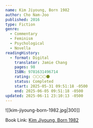 ```yaml
---
name: Kim Jiyoung, Born 1982
author: Cho Nam-Joo
published: 2016
type: Fiction
genre:
  - Commentary
  - Feminism
  - Psychological
  - Novella
readingHistory:
  - format: Digital
    translator: Jamie Chang
    pages: 98
    ISBN: 9781631496714
    rating: 🌕🌕🌕🌕🌑
    status: Completed
    start: 2025-05-31 09:51:18 -0500
    end: 2025-06-05 09:51:18 -0500
updated: 2025-06-11 23:10:13 -0500
---
```


![[kim-jiyoung-born-1982.jpg|300]]

Book Link: [Kim Jiyoung, Born 1982](https://www.goodreads.com/book/show/46041199-kim-jiyoung-born-1982)

